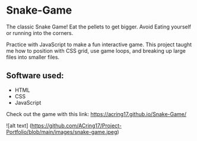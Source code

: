# Snake-Game
The classic Snake Game! Eat the pellets to get bigger. Avoid Eating yourself or running into the corners. 

Practice with JavaScript to make a fun interactive game. This project taught me how to position with CSS grid, use game loops, and breaking up large files into smaller files.

## Software used: 
* HTML 
* CSS 
* JavaScript

Check out the game with this link: https://acring17.github.io/Snake-Game/

![alt text] (https://github.com/ACring17/Project-Portfolio/blob/main/images/snake-game.jpeg)
